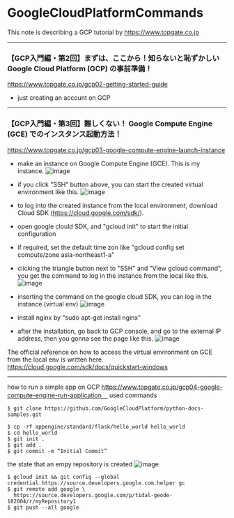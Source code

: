 # GoogleCloudPlatformCommands
This note is describing a GCP tutorial by https://www.topgate.co.jp 
***

### 【GCP入門編・第2回】まずは、ここから！知らないと恥ずかしい Google Cloud Platform (GCP) の事前準備！
https://www.topgate.co.jp/gcp02-getting-started-guide  
- just creating an account on GCP
***

### 【GCP入門編・第3回】難しくない！ Google Compute Engine (GCE) でのインスタンス起動方法！  
https://www.topgate.co.jp/gcp03-google-compute-engine-launch-instance  
- make an instance on Google Compute Engine (GCE). This is my instance. 
![image](https://user-images.githubusercontent.com/6435299/47217747-519c4480-d3e4-11e8-8085-4eeb3d5543f7.png)

- if you click "SSH" button above, you can start the created virtual environment like this.
![image](https://user-images.githubusercontent.com/6435299/47218066-82c94480-d3e5-11e8-8c75-4319fc85cbc0.png)


- to log into the created instance from the local environment, download Cloud SDK (https://cloud.google.com/sdk/). 
- open google clould SDK, and "gcloud init" to start the initial configuration
- if required, set the default time zon like "gcloud config set compute/zone asia-northeast1-a" 
- clicking the triangle button next to "SSH" and ”View gcloud command”, you get the command to log in the instance from the local like this.
![image](https://user-images.githubusercontent.com/6435299/47218018-5a414a80-d3e5-11e8-8136-ff90dd6e777a.png)

- inserting the command on the google cloud SDK, you can log in the instance (virtual env)
![image](https://user-images.githubusercontent.com/6435299/47219493-e8b7cb00-d3e9-11e8-99f3-badc234f76a5.png)

- install nginx by "sudo apt-get install nginx"
- after the installation, go back to GCP console, and go to the external IP address, then you gonna see the page like this.
![image](https://user-images.githubusercontent.com/6435299/47219710-8f03d080-d3ea-11e8-96b6-b5ea4d62f3f7.png)


The official reference on how to access the virtual environment on GCE from the local env is written here.
https://cloud.google.com/sdk/docs/quickstart-windows

***


how to run a simple app on GCP
https://www.topgate.co.jp/gcp04-google-compute-engine-run-application　
used commands

```
$ git clone https://github.com/GoogleCloudPlatform/python-docs-samples.git

$ cp -rf appengine/standard/flask/hello_world hello_world
$ cd hello_world
$ git init .
$ git add .
$ git commit -m “Initial Commit”
```

the state that an empy repository is created
![image](https://user-images.githubusercontent.com/6435299/46917214-4c638200-cfff-11e8-8cdd-e927d44fafa7.png)
```
$ gcloud init && git config --global credential.https://source.developers.google.com.helper gc
$ git remote add google \
  https://source.developers.google.com/p/tidal-geode-182004/r/myRepository1
$ git push --all google  
```





